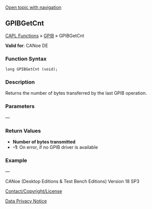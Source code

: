 [Open topic with navigation](../../../../../CANoeDEFamily.htm#Topics/CAPLFunctions/GPIB/Functions/CAPLfunctionGPIBGetCnt.md)

## GPIBGetCnt

[CAPL Functions](../../CAPLfunctions.md) » [GPIB](../CAPLfunctionsGPIBOverview.md) » GPIBGetCnt

**Valid for**: CANoe DE

### Function Syntax

```plaintext
long GPIBGetCnt (void);
```

### Description

Returns the number of bytes transferred by the last GPIB operation.

### Parameters

—

### Return Values

- **Number of bytes transmitted**
- **-1**: On error, if no GPIB driver is available

### Example

—

CANoe (Desktop Editions & Test Bench Editions) Version 18 SP3

[Contact/Copyright/License](../../../Shared/ContactCopyrightLicense.md)

[Data Privacy Notice](https://www.vector.com/int/en/company/get-info/privacy-policy/)
